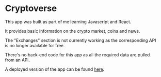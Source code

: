 # Cryptoverse

This app was built as part of me learning Javascript and React.

It provides basic information on the crypto market, coins and news.

The "Exchanges" section is not currently working as the corresponding API is no longer available for free.

There's no back-end code for this app as all the required data are pulled from an API.

A deployed version of the app can be found [here](https://cryptoverse-mirthis.netlify.app/).
